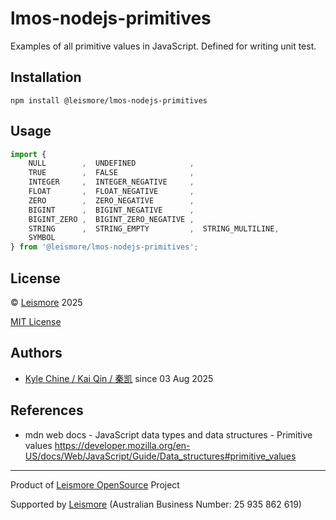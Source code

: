# lmos-nodejs-primitives

Examples of all primitive values in JavaScript. Defined for writing unit test.

## Installation

`npm install @leismore/lmos-nodejs-primitives`

## Usage

```typescript
import {
    NULL        ,  UNDEFINED            ,
    TRUE        ,  FALSE                ,
    INTEGER     ,  INTEGER_NEGATIVE     ,
    FLOAT       ,  FLOAT_NEGATIVE       ,
    ZERO        ,  ZERO_NEGATIVE        ,
    BIGINT      ,  BIGINT_NEGATIVE      ,
    BIGINT_ZERO ,  BIGINT_ZERO_NEGATIVE ,
    STRING      ,  STRING_EMPTY         ,  STRING_MULTILINE,
    SYMBOL
} from '@leismore/lmos-nodejs-primitives';
```

## License

© [Leismore](https://www.leismore.co) 2025

[MIT License](https://choosealicense.com/licenses/mit)

## Authors

* [Kyle Chine / Kai Qin / 秦凯](https://kyle.chine.leismore.org) since 03 Aug 2025

## References

* mdn web docs - JavaScript data types and data structures - Primitive values <https://developer.mozilla.org/en-US/docs/Web/JavaScript/Guide/Data_structures#primitive_values>




------------------------------------------------------------------------------

Product of [Leismore OpenSource](https://lmos.leismore.org) Project

Supported by [Leismore](https://www.leismore.co) (Australian Business Number: 25 935 862 619)
